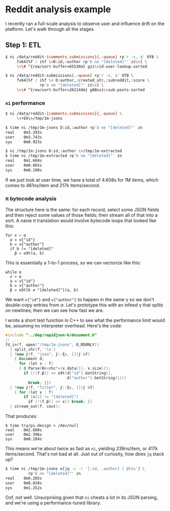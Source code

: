 # Reddit analysis example
I recently ran a full-scale analysis to observe user and influence drift on the platform. Let's walk through all the stages.


## Step 1: ETL
```sh
$ ni /data/reddit-{comments,submissions}{,-queue} rp'r -s, a' OfB \
     fx64[%f : i%f \<D:id,:author rp'b ne "[deleted]"' zz\>] \
     \<\# ^{row/sort-buffer=65536m} gzz\>id-user-lookup.sorted

$ ni /data/reddit-submissions{,-queue} rp'r -s, a' OfB \
     fx64[%f : i%f \< D:author,:created_utc,:subreddit,:score \
               rp'a ne "[deleted]"' zz\>] \
     \<\# ^{row/sort-buffer=262144m} gABnzz\>sub-posts-sorted
```


### `ni` performance
```sh
$ ni /data/reddit-{comments,submissions}{,-queue} \
     \<rE6\>/tmp/1m-jsons

$ time ni /tmp/1m-jsons D:id,:author rp'b ne "[deleted]"' zn
real    0m3.293s
user    0m3.743s
sys	    0m0.923s

$ ni /tmp/1m-jsons D:id,:author \>/tmp/1m-extracted
$ time ni /tmp/1m-extracted rp'b ne "[deleted]"' zn
real    0m1.604s
user    0m0.865s
sys	    0m0.190s
```

If we just look at user time, we have a total of 4.608s for 1M items, which comes to 461ns/item and 217k items/second.


### π bytecode analysis
The structure here is the same: for each record, select some JSON fields and then reject some values of those fields; then stream all of that into a sort. A naive π translation would involve bytecode loops that looked like this:

```
for x ← α
  a = x{"id"}
  b = x{"author"}
  if b != "[deleted]"
    β « o9t(a, b)
```

This is essentially a 1-to-1 process, so we can vectorize like this:

```
while α
  v « α
  a = v{"id"}
  b = v{"author"}
  β « o9t[b ≠ "[deleted]"](a, b)
```

We want `v{"id"}` and `v{"author"}` to happen in the same γ so we don't double-copy entries from _α_. Let's prototype this with an infeed γ that splits on newlines; then we can see how fast we are.

I wrote a short test function in C++ to see what the performance limit would be, assuming no interpreter overhead. Here's the code:

```cpp
#include "../dep/rapidjson-h/document.h"
// ...
fd_in(f, open("/tmp/1m-jsons", O_RDONLY))
  | split_chr(f, '\n')
  | *new ϝ(f, "json", ϝ::ξι, [](ϝ &f)
    { Document d;
      for (let x : f)
      { d.Parse(Rc<chc*>(x.data()), x.size());
        if (!(f.β() << o9t(d["id"].GetString(),
                           d["author"].GetString())))
          break; }})
  | *new ϝ(f, "filter", ϝ::ξι, [](ϝ &f)
    { for (let x : f)
        if (x[1] != "[deleted]")
          if (!(f.β() << x)) break; })
  | stream_out(f, cout);
```

That produces:

```
$ time try/pi-design > /dev/null
real    0m2.680s
user    0m2.396s
sys     0m0.284s
```

This means we're about twice as fast as `ni`, yielding 239ns/item, or 417k items/second. That's not bad at all. Just out of curiosity, how does `jq` stack up?

```sh
$ time ni /tmp/1m-jsons e[jq -c -r '[.id, .author] | @tsv'] \
          rp'b ne "[deleted]"' zn
real    0m9.205s
user    0m8.820s
sys	    0m1.252s
```

Oof, not well. Unsurprising given that `ni` cheats a lot in its JSON parsing, and we're using a performance-tuned library.
